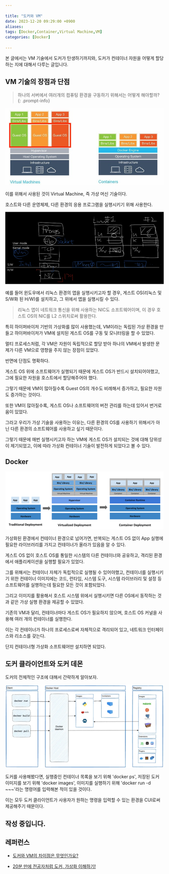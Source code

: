 ```yaml
---

title: "도커와 VM"
date: 2023-12-20 09:29:00 +0900
aliases: 
tags: [Docker,Container,Virtual Machine,VM]
categories: [Docker]

---
```


본 글에서는 VM 기술에서 도커가 탄생하기까지와, 도커가 컨테이너 자원을 어떻게 할당하는 지에 대해서 다루는 글입니다.

## **VM 기술의 장점과 단점**

> 하나의 서버에서 여러개의 컴퓨팅 환경을 구동하기 위해서는 어떻게 해야할까?
{: .prompt-info}

![hypervisor](/assets/img/2023-12-20-docker-and-vm/hypervisor.webp)

이를 위해서 사용된 것이 Virtual Machine, 즉 가상 머신 기술이다.

호스트와 다른 운영체제, 다른 환경의 응용 프로그램을 실행시키기 위해 사용한다.

![vm architecture](/assets/img/2023-12-20-docker-and-vm/vm-architecture.webp)

예를 들어 윈도우에서 리눅스 환경의 앱을 실행시키고자 할 경우, 게스트 OS(리눅스 및 S/W화 된 H/W)를 설치하고, 그 위에서 앱을 실행시킬 수 있다.

> 리눅스 앱이 네트워크 통신을 위해 사용하는 NIC도 소프트웨어이며, 이 경우 호스트 OS의 NIC를 L2 스위치로써 활용한다.

특히 하이퍼바이저 기반의 가상화를 많이 사용했는데, VM이라는 독립된 가상 환경을 만들고 하이퍼바이저가 VM에 설치된 게스트 OS를 구동 및 모니터링을 할 수 있었다.

멀티 프로세스처럼, 각 VM은 자원이 독립적으로 할당 받아 하나의 VM에서 발생한 문제가 다른 VM으로 영향을 주지 않는 장점이 있었다.

반면에 단점도 명확하다.

게스트 OS 위에 소프트웨어가 실행되기 때문에 게스트 OS가 반드시 설치되어야했고, 그에 필요한 자원을 호스트에서 할당해주어야 했다.

그렇기 때문에 VM이 많아질수록 Guest OS의 개수도 비례해서 증가하고, 필요한 자원도 증가하는 것이다.

또한 VM이 많아질수록, 게스트 OS나 소프트웨어의 버전 관리를 하는데 있어서 번거로움이 있었다.

그라고 우리가 가상 기술을 사용하는 이유는, 다른 환경의 OS를 사용하기 위해서가 아닌 다른 환경의 소프트웨어를 사용하고 싶기 때문이다.

그렇기 때문에 매번 실행시키고자 하는 VM에 게스트 OS가 설치되는 것에 대해 당위성이 제기되었고, 이에 따라 가상화 컨테이너 기술이 발전하게 되었다고 볼 수 있다.

## **Docker**

![container architecture](/assets/img/2023-12-20-docker-and-vm/container.webp)

가상화된 환경에서 컨테이너 환경으로 넘어가면, 반복되는 게스트 OS 없이 App 실행에 필요한 라이브러리를 가지고 컨테이너가 올라가 있음을 알 수 있다.

게스트 OS 없이 호스트 OS를 통일한 시스템의 다른 컨테이너와 공유하고, 격리된 환경에서 애플리케이션을 실행할 필요가 있었다.

그를 위해서는 컨테이너 자체가 독립적으로 실행될 수 있어야했고, 컨테이너를 실행시키기 위한 컨테이너 이미지에는 코드, 런타임, 시스템 도구, 시스템 라이브러리 및 설정 등 소프트웨어를 실행하는데 필요한 모든 것이 포함되었다.

그리고 이미지를 활용해서 호스트 시스템 위에서 실행시키면 다른 OS에서 동작하는 것과 같은 가상 실행 환경을 제공할 수 있었다.

기존의 VM과 달리, 컨테이너마다 게스트 OS가 필요하지 않으며, 호스트 OS 커널을 사용해 여러 개의 컨테이너를 실행한다.

이는 각 컨테이너가 하나의 프로세스로써 자체적으로 격리되어 있고, 네트워크 인터페이스와 리소스를 갖는다.

단지 컨테이너형 가상화 소프트웨어만 설치하면 되었다.

## 도커 클라이언트와 도커 데몬

도커의 전체적인 구조에 대해서 간략하게 알아보자.

![docker architecture](/assets/img/2023-12-20-docker-and-vm/docker-architecture.webp)

도커를 사용해봤다면, 실행중인 컨테이너 목록을 보기 위해 'docker ps', 저장된 도커 이미지를 보기 위해 'docker images', 이미지를 실행하기 위해 'docker run -d ~~~'라는 명령어를 입력해본 적이 있을 것이다.

이는 모두 도커 클라이언트가 사용자가 원하는 명령을 입력할 수 있는 환경을 CUI로써 제공해주기 때문이다.


## 작성 중입니다.




## 레퍼런스

- [도커와 VM의 차이점은 무엇인가요?](https://aws.amazon.com/ko/compare/the-difference-between-docker-vm/)

- [20분 만에 전공자처럼 도커, 가상화 이해하기!](https://youtu.be/zh0OMXg2Kog?si=z3xVnF56e8ByktG7)


